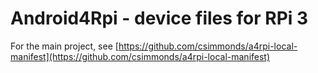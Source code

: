 # Android4Rpi - device files for RPi 3

For the main project, see [https://github.com/csimmonds/a4rpi-local-manifest](https://github.com/csimmonds/a4rpi-local-manifest)

